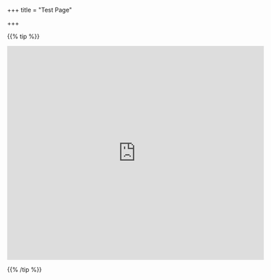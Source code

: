 +++
title = "Test Page"

+++

{{% tip %}}

<div class="mapouter"><div class="gmap_canvas">
<iframe width="600" height="500" id="gmap_canvas" src="https://maps.google.com/maps?q=The%20band%20factory,%20Leamington%20Spa,%20united%20kingdom&t=&z=13&ie=UTF8&iwloc=&output=embed" frameborder="0" scrolling="no" marginheight="0" marginwidth="0">
</iframe>
<br><style>.mapouter{position:relative;text-align:right;height:500px;width:600px;}</style><style>.gmap_canvas {overflow:hidden;background:none!important;height:500px;width:600px;}</style></div></div>

{{% /tip %}}